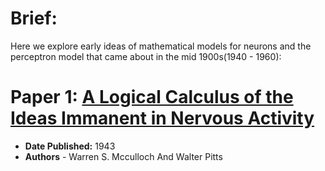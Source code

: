 # Brief:
Here we explore early ideas of mathematical models for neurons and the perceptron model that came about in the mid 1900s(1940 - 1960):

# Paper 1: [A Logical Calculus of the Ideas Immanent in Nervous Activity](https://home.csulb.edu/~cwallis/382/readings/482/mccolloch.logical.calculus.ideas.1943.pdf)
- **Date Published:** 1943
- **Authors** - Warren S. Mcculloch And Walter Pitts

